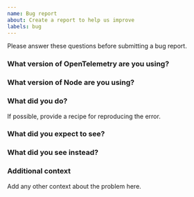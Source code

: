 ```yaml
---
name: Bug report
about: Create a report to help us improve
labels: bug
---
```


Please answer these questions before submitting a bug report.

### What version of OpenTelemetry are you using?


### What version of Node are you using?


### What did you do?
If possible, provide a recipe for reproducing the error.


### What did you expect to see?


### What did you see instead?


### Additional context
Add any other context about the problem here.